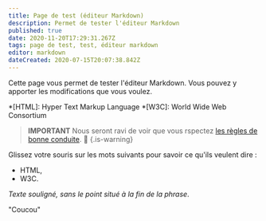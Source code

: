 ```yaml
---
title: Page de test (éditeur Markdown)
description: Permet de tester l'éditeur Markdown
published: true
date: 2020-11-20T17:29:31.267Z
tags: page de test, test, éditeur markdown
editor: markdown
dateCreated: 2020-07-15T20:07:38.842Z
---
```


<!-- Ce texte n'est pas affiché. Il permet de laisser un message aux écrivains, sans que les lecteurs ne le voient -->

Cette page vous permet de tester l'éditeur Markdown. Vous pouvez y apporter les modifications que vous voulez.

<!-- Ci-dessous quelques abbréviations qui seront utilisées dans la phrase d'après. Cette technique permet d'afficher la signification d'une abréviation en glissant sa souris dessus. -->
*[HTML]: Hyper Text Markup Language
*[W3C]:  World Wide Web Consortium

> **IMPORTANT**
> Nous seront ravi de voir que vous rspectez <a href="/fr/regle-utilisation#règles-de-bonne-conduite">les r&egrave;gles de bonne conduite</a>. 🙂
{.is-warning}

Glissez votre souris sur les mots suivants pour savoir ce qu'ils veulent dire :
* HTML,
* W3C.

_Texte souligné, sans le point situé à la fin de la phrase_.

"Coucou"
